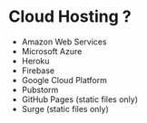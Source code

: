 # Cloud Hosting ?

* Amazon Web Services
* Microsoft Azure
* Heroku
* Firebase
* Google Cloud Platform
* Pubstorm
* GitHub Pages (static files only)
* Surge (static files only)
